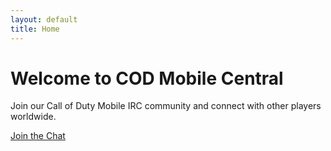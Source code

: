 ```yaml
---
layout: default
title: Home
---
```


# Welcome to COD Mobile Central

Join our Call of Duty Mobile IRC community and connect with other players worldwide.

[Join the Chat](chat)
